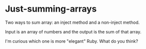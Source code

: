 Just-summing-arrays
===================

Two ways to sum array: an inject method and a non-inject method. 

Input is an array of numbers and the output is the sum of that array.

I'm curious which one is more "elegant" Ruby. What do you think?


